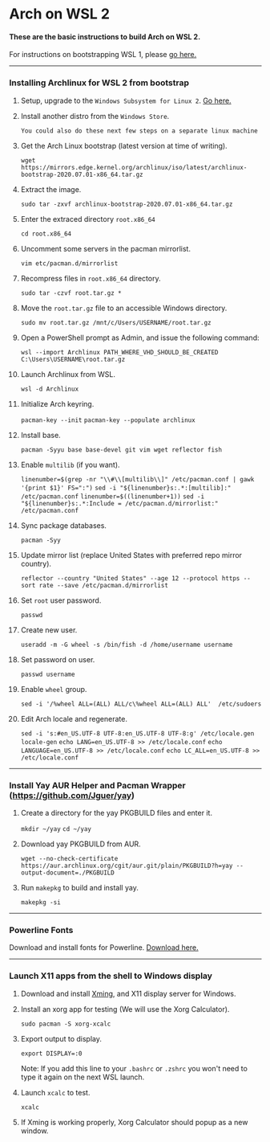 # Arch on WSL 2
#### These are the basic instructions to build Arch on WSL 2.
For instructions on bootstrapping WSL 1, please [go here.](../master/WSL_1)

***

### Installing Archlinux for WSL 2 from bootstrap

1. Setup, upgrade to the `Windows Subsystem for Linux 2`. [Go here.](https://docs.microsoft.com/en-us/windows/wsl/wsl2-index)

2. Install another distro from the `Windows Store`.

      `You could also do these next few steps on a separate linux machine`

3. Get the Arch Linux bootstrap (latest version at time of writing).

      `wget https://mirrors.edge.kernel.org/archlinux/iso/latest/archlinux-bootstrap-2020.07.01-x86_64.tar.gz`

4. Extract the image.

      `sudo tar -zxvf archlinux-bootstrap-2020.07.01-x86_64.tar.gz`

5. Enter the extraced directory `root.x86_64`

      `cd root.x86_64`

6. Uncomment some servers in the pacman mirrorlist.

      `vim etc/pacman.d/mirrorlist`

7. Recompress files in `root.x86_64` directory.

      `sudo tar -czvf root.tar.gz *`

8. Move the `root.tar.gz` file to an accessible Windows directory.

      `sudo mv root.tar.gz /mnt/c/Users/USERNAME/root.tar.gz`

9. Open a PowerShell prompt as Admin, and issue the following command:

      `wsl --import Archlinux PATH_WHERE_VHD_SHOULD_BE_CREATED C:\Users\USERNAME\root.tar.gz`

10. Launch Archlinux from WSL.

      `wsl -d Archlinux`

11. Initialize Arch keyring.

      `pacman-key --init`
      `pacman-key --populate archlinux`

12. Install base.

      `pacman -Syyu base base-devel git vim wget reflector fish`

13. Enable `multilib` (if you want).

      `linenumber=$(grep -nr "\\#\\[multilib\\]" /etc/pacman.conf | gawk '{print $1}' FS=":")`
      `sed -i "${linenumber}s:.*:[multilib]:" /etc/pacman.conf`
      `linenumber=$((linenumber+1))`
      `sed -i "${linenumber}s:.*:Include = /etc/pacman.d/mirrorlist:" /etc/pacman.conf`

14. Sync package databases.

      `pacman -Syy`

15. Update mirror list (replace United States with preferred repo mirror country).

     `reflector --country "United States" --age 12 --protocol https --sort rate --save /etc/pacman.d/mirrorlist`

16. Set `root` user password.

      `passwd`

17. Create new user.

      `useradd -m -G wheel -s /bin/fish -d /home/username username`

18. Set password on user.

      `passwd username`

19. Enable `wheel` group.

      `sed -i '/%wheel ALL=(ALL) ALL/c\%wheel ALL=(ALL) ALL'  /etc/sudoers`

20. Edit Arch locale and regenerate.

      `sed -i 's:#en_US.UTF-8 UTF-8:en_US.UTF-8 UTF-8:g' /etc/locale.gen`
      `locale-gen`
      `echo LANG=en_US.UTF-8 >> /etc/locale.conf`
      `echo LANGUAGE=en_US.UTF-8 >> /etc/locale.conf`
      `echo LC_ALL=en_US.UTF-8 >> /etc/locale.conf`

***

### Install Yay AUR Helper and Pacman Wrapper (https://github.com/Jguer/yay)

1. Create a directory for the yay PKGBUILD files and enter it.

   `mkdir ~/yay`
   `cd ~/yay`

2. Download yay PKGBUILD from AUR.  

   `wget --no-check-certificate https://aur.archlinux.org/cgit/aur.git/plain/PKGBUILD?h=yay --output-document=./PKGBUILD`

3. Run `makepkg` to build and install yay.

   `makepkg -si`

***

### Powerline Fonts

Download and install fonts for Powerline. [Download here.](https://github.com/powerline/fonts/)

***

### Launch X11 apps from the shell to Windows display

1. Download and install [Xming](http://www.straightrunning.com/XmingNotes/), and X11 display server for Windows.
2. Install an xorg app for testing (We will use the Xorg Calculator).

   `sudo pacman -S xorg-xcalc`

3. Export output to display.

   `export DISPLAY=:0`

   Note: If you add this line to your `.bashrc` or `.zshrc` you won't need to type it again on the next WSL launch.

4. Launch `xcalc` to test.

   `xcalc`

5. If Xming is working properly, Xorg Calculator should popup as a new window.
